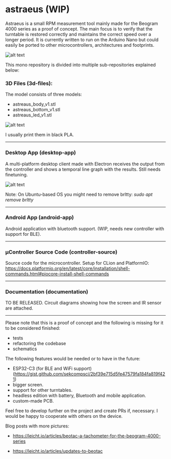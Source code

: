# astraeus (WIP)
Astraeus is a small RPM measurement tool mainly made for the Beogram 4000 series as a proof of concept.
The main focus is to verify that the turntable is restored correctly and maintains the correct speed over a longer period.
It is currently written to run on the Arduino Nano but could easily be ported to other microcontrollers, architectures and footprints.

![alt text](https://ni.leicht.io/updates-to-beotac-a256b3fc-64fd-464c-9166-10d07f8a27e8.jpg)

This mono repository is divided into multiple sub-repositories explained below:


### 3D Files (3d-files):
The model consists of three models:
- astreaus_body_v1.stl
- astreaus_bottom_v1.stl
- astreaus_led_v1.stl

![alt text](https://github.com/leicht-io/astraeus/blob/master/3d-files/rendering_1.png?raw=true)


I usually print them in black PLA.

---

### Desktop App (desktop-app)
A multi-platform desktop client made with Electron receives the output from the controller and shows a temporal line graph with the results. Still needs finetuning.

![alt text](https://github.com/leicht-io/astraeus/blob/master/documentation/images/desktop-screenshot.png?raw=true)

Note: On Ubuntu-based OS you might need to remove brltty: *sudo apt remove brltty*

---

### Android App (android-app)
Android application with bluetooth support. (WIP, needs new controller with support for BLE).

---

### µController Source Code (controller-source)
Source code for the microcontroller.
Setup for CLion and PlatformIO:
https://docs.platformio.org/en/latest/core/installation/shell-commands.html#piocore-install-shell-commands

---

### Documentation (documentation)
TO BE RELEASED. Circuit diagrams showing how the screen and IR sensor are attached.

---

Please note that this is a proof of concept and the following is missing for it to be considered finished:

- tests
- refactoring the codebase
- schematics

The following features would be needed or to have in the future:
- ESP32-C3 (for BLE and WiFi support) (https://gist.github.com/sekcompsci/2bf39e715d5fe47579fa184fa819f421)
- bigger screen.
- support for other turntables.
- headless edition with battery, Bluetooth and mobile application.
- custom-made PCB.

Feel free to develop further on the project and create PRs if, necessary. I would be happy to cooperate with others on the device.

Blog posts with more pictures:

- https://leicht.io/articles/beotac-a-tachometer-for-the-beogram-4000-series

- https://leicht.io/articles/updates-to-beotac
